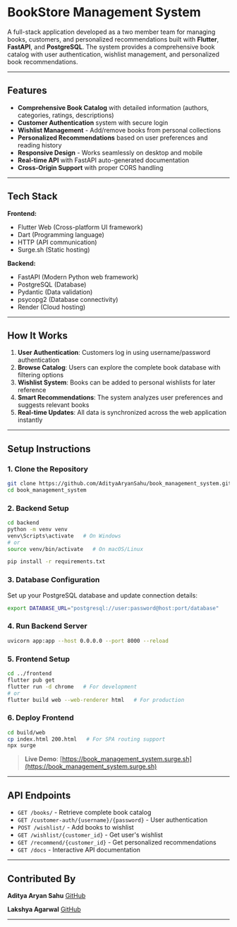 
# BookStore Management System

A full-stack application developed as a two member team for managing books, customers, and personalized recommendations built with **Flutter**, **FastAPI**, and **PostgreSQL**. The system provides a comprehensive book catalog with user authentication, wishlist management, and personalized book recommendations.

***

## Features

-  **Comprehensive Book Catalog** with detailed information (authors, categories, ratings, descriptions)
-  **Customer Authentication** system with secure login
-  **Wishlist Management** - Add/remove books from personal collections
-  **Personalized Recommendations** based on user preferences and reading history
-  **Responsive Design** - Works seamlessly on desktop and mobile
-  **Real-time API** with FastAPI auto-generated documentation
-  **Cross-Origin Support** with proper CORS handling

***

## Tech Stack

**Frontend:**

- Flutter Web (Cross-platform UI framework)
- Dart (Programming language)
- HTTP (API communication)
- Surge.sh (Static hosting)

**Backend:**

- FastAPI (Modern Python web framework)
- PostgreSQL (Database)
- Pydantic (Data validation)
- psycopg2 (Database connectivity)
- Render (Cloud hosting)

***

## How It Works

1. **User Authentication**: Customers log in using username/password authentication
2. **Browse Catalog**: Users can explore the complete book database with filtering options
3. **Wishlist System**: Books can be added to personal wishlists for later reference
4. **Smart Recommendations**: The system analyzes user preferences and suggests relevant books
5. **Real-time Updates**: All data is synchronized across the web application instantly

***

## Setup Instructions

### 1. Clone the Repository

```bash
git clone https://github.com/AdityaAryanSahu/book_management_system.git
cd book_management_system
```


### 2. Backend Setup

```bash
cd backend
python -m venv venv
venv\Scripts\activate   # On Windows
# or
source venv/bin/activate   # On macOS/Linux

pip install -r requirements.txt
```


### 3. Database Configuration

Set up your PostgreSQL database and update connection details:

```bash
export DATABASE_URL="postgresql://user:password@host:port/database"
```


### 4. Run Backend Server

```bash
uvicorn app:app --host 0.0.0.0 --port 8000 --reload
```


### 5. Frontend Setup

```bash
cd ../frontend
flutter pub get
flutter run -d chrome   # For development
# or
flutter build web --web-renderer html   # For production
```


### 6. Deploy Frontend

```bash
cd build/web
cp index.html 200.html   # For SPA routing support
npx surge
```

> **Live Demo**: [https://book_management_system.surge.sh](https://book_management_system.surge.sh)

***

## API Endpoints

- `GET /books/` - Retrieve complete book catalog
- `GET /customer-auth/{username}/{password}` - User authentication
- `POST /wishlist/` - Add books to wishlist
- `GET /wishlist/{customer_id}` - Get user's wishlist
- `GET /recommend/{customer_id}` - Get personalized recommendations
- `GET /docs` - Interactive API documentation

***

## Contributed By

**Aditya Aryan Sahu**
 [GitHub](https://github.com/AdityaAryanSahu)

**Lakshya Agarwal**
[GitHub](https://github.com/LuckyMan22-SuperMan)

---
